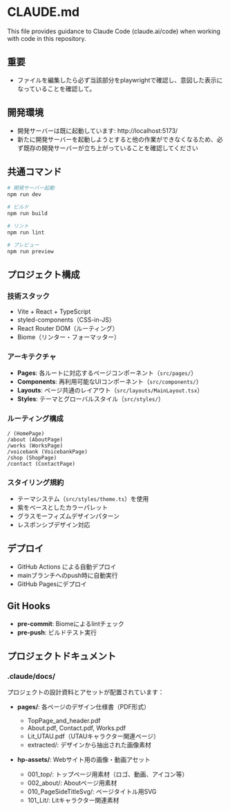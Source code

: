 # CLAUDE.md

This file provides guidance to Claude Code (claude.ai/code) when working with code in this repository.

## 重要

- ファイルを編集したら必ず当該部分をplaywrightで確認し、意図した表示になっていることを確認して。

## 開発環境

- 開発サーバーは既に起動しています: http://localhost:5173/
- 新たに開発サーバーを起動しようとすると他の作業ができなくなるため、必ず既存の開発サーバーが立ち上がっていることを確認してください

## 共通コマンド

```bash
# 開発サーバー起動
npm run dev

# ビルド
npm run build

# リント
npm run lint

# プレビュー
npm run preview
```

## プロジェクト構成

### 技術スタック
- Vite + React + TypeScript
- styled-components（CSS-in-JS）
- React Router DOM（ルーティング）
- Biome（リンター・フォーマッター）

### アーキテクチャ
- **Pages**: 各ルートに対応するページコンポーネント（`src/pages/`）
- **Components**: 再利用可能なUIコンポーネント（`src/components/`）
- **Layouts**: ページ共通のレイアウト（`src/layouts/MainLayout.tsx`）
- **Styles**: テーマとグローバルスタイル（`src/styles/`）

### ルーティング構成
```
/ (HomePage)
/about (AboutPage)  
/works (WorksPage)
/voicebank (VoicebankPage)
/shop (ShopPage)
/contact (ContactPage)
```

### スタイリング規約
- テーマシステム（`src/styles/theme.ts`）を使用
- 紫をベースとしたカラーパレット
- グラスモーフィズムデザインパターン
- レスポンシブデザイン対応

## デプロイ

- GitHub Actions による自動デプロイ
- mainブランチへのpush時に自動実行
- GitHub Pagesにデプロイ

## Git Hooks

- **pre-commit**: Biomeによるlintチェック
- **pre-push**: ビルドテスト実行

## プロジェクトドキュメント

### .claude/docs/
プロジェクトの設計資料とアセットが配置されています：

- **pages/**: 各ページのデザイン仕様書（PDF形式）
  - TopPage_and_header.pdf
  - About.pdf, Contact.pdf, Works.pdf
  - Lit_UTAU.pdf（UTAUキャラクター関連ページ）
  - extracted/: デザインから抽出された画像素材

- **hp-assets/**: Webサイト用の画像・動画アセット
  - 001_top/: トップページ用素材（ロゴ、動画、アイコン等）
  - 002_about/: Aboutページ用素材
  - 010_PageSideTitleSvg/: ページタイトル用SVG
  - 101_Lit/: Litキャラクター関連素材